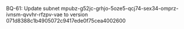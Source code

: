 BQ-61: Update subnet mpubz-g52jc-grhjo-5oze5-qcj74-sex34-omprz-ivnsm-qvvhr-rfzpv-vae to version 071d8388c1b4905072c9417ede0f75cea4002600
